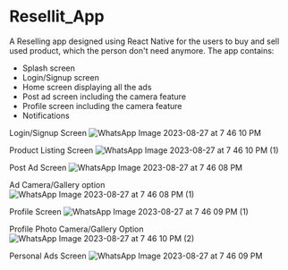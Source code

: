# Resellit_App
A Reselling app designed using React Native for the users  to buy and sell used product, which the person don't need anymore. The app contains:
- Splash screen
- Login/Signup screen
- Home screen displaying all the ads
- Post ad screen including the camera feature
- Profile screen including the camera feature
- Notifications

Login/Signup Screen
![WhatsApp Image 2023-08-27 at 7 46 10 PM](https://github.com/hayub2000/Resellit_App/assets/90406573/7141b0ac-8272-4c84-a657-5cfe3ba416f6)

Product Listing Screen
![WhatsApp Image 2023-08-27 at 7 46 10 PM (1)](https://github.com/hayub2000/Resellit_App/assets/90406573/5038abbe-a919-43a4-8418-c7e7a23ae16b)

Post Ad Screen
![WhatsApp Image 2023-08-27 at 7 46 08 PM](https://github.com/hayub2000/Resellit_App/assets/90406573/0bccb81d-892e-4a84-b142-8872e350d8f1)

Ad Camera/Gallery option
![WhatsApp Image 2023-08-27 at 7 46 08 PM (1)](https://github.com/hayub2000/Resellit_App/assets/90406573/27600135-676c-4897-a4cf-dbbc4cfbf913)

Profile Screen
![WhatsApp Image 2023-08-27 at 7 46 09 PM (1)](https://github.com/hayub2000/Resellit_App/assets/90406573/698363e0-91cb-430a-81e6-b97edeecdcc8)

Profile Photo Camera/Gallery Option
![WhatsApp Image 2023-08-27 at 7 46 10 PM (2)](https://github.com/hayub2000/Resellit_App/assets/90406573/520a350b-0612-4f17-a6d8-c5cd89739bbc)

Personal Ads Screen
![WhatsApp Image 2023-08-27 at 7 46 09 PM](https://github.com/hayub2000/Resellit_App/assets/90406573/59d42d04-e8b0-49e0-b46d-d41f17ac231f)
